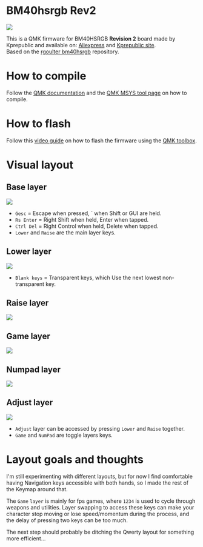 # BM40hsrgb Rev2
    
![](https://i.imgur.com/pRpfnwDh.jpg)
    
    
This is a QMK firmware for BM40HSRGB **Revision 2** board made by Kprepublic and available on: [Aliexpress](https://www.aliexpress.com/item/4001147779116.html) and [Kprepublic site](https://kprepublic.com/collections/bm40/products/bm40-rgb-40-hot-swap-custom-mechanical-keyboard-pcb-qmk-underglow-type-c-planck).
<br>Based on the [rgoulter bm40hsrgb](https://github.com/rgoulter/qmk_firmware/tree/bm40hsrgb_rev2/keyboards/kprepublic/bm40hsrgb) repository.

# How to compile
Follow the [QMK documentation](https://docs.qmk.fm/#/) and the [QMK MSYS tool page](https://msys.qmk.fm/) on how to compile.

# How to flash
Follow this [video guide](https://www.youtube.com/watch?v=fuBJbdCFF0Q) on how to flash the firmware using the [QMK toolbox](https://github.com/qmk/qmk_toolbox).

# Visual layout

## Base layer
![](https://i.imgur.com/X2vRFKD.png)

- `Gesc` = Escape when pressed, ` when Shift or GUI are held.
- `Rs Enter` = Right Shift when held, Enter when tapped.
- `Ctrl Del` = Right Control when held, Delete when tapped.
- `Lower` and `Raise` are the main layer keys.

## Lower layer
![](https://i.imgur.com/bPHJvOC.png)

- `Blank keys` = Transparent keys, which Use the next lowest non-transparent key.

## Raise layer
![](https://i.imgur.com/HkuMlKK.png)

## Game layer
![](https://i.imgur.com/8bjV6qh.png)

## Numpad layer
![](https://i.imgur.com/V4S8Mje.png)

## Adjust layer
![](https://i.imgur.com/zBf7NHD.png)

- `Adjust` layer can be accessed by pressing `Lower` and `Raise` together.
- `Game` and `NumPad` are toggle layers keys.


# Layout goals and thoughts
I'm still experimenting with different layouts, but for now I find comfortable having Navigation keys accessible with both hands, so I made the rest of the Keymap around that.

The `Game` `layer` is mainly for fps games, where `1234` is used to cycle through weapons and utilities. Layer swapping to access these keys can make your character stop moving or lose speed/momentum during the process, and the delay of pressing two keys can be too much.

The next step should probably be ditching the Qwerty layout for something more efficient...
